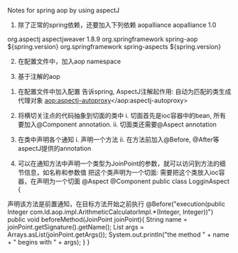 Notes for spring aop by using aspectJ

1. 除了正常的spring依赖，还要加入下列依赖 
    <dependency>
    <groupId>aopalliance</groupId>
    <artifactId>aopalliance</artifactId>
    <version>1.0</version>
    </dependency>
    
  <dependency>
    <groupId>org.aspectj</groupId>
    <artifactId>aspectjweaver</artifactId>
    <version>1.8.9</version>
  </dependency>
  
  <dependency>
    <groupId>org.springframework</groupId>
    <artifactId>spring-aop</artifactId>
    <version>${spring.version}</version>
  </dependency>
  
  <dependency>
    <groupId>org.springframework</groupId>
    <artifactId>spring-aspects</artifactId>
    <version>${spring.version}</version>
  </dependency>

2. 在配置文件中，加入aop namespace

3. 基于注解的aop
1) 在配置文件中加入配置
告诉spring, AspectJ注解起作用: 自动为匹配的类生成代理对象
  <aop:aspectj-autoproxy></aop:aspectj-autoproxy>

2) 将横切关注点的代码抽象到切面的类中
i. 切面首先是ioc容器中的bean, 所有要加入@Component annotation.
ii. 切面类还需要@Aspect annotation

3) 在类中声明各个通知
i. 声明一个方法
ii. 在方法前加入@Before, @After等aspectJ提供的annotation

4) 可以在通知方法中声明一个类型为JoinPoint的参数，就可以访问到方法的细节信息，如名称和参数值
把这个类声明为一个切面: 需要把这个类放入ioc容器，在声明为一个切面
 @Aspect
 @Component
 public class LogginAspect {
 
声明该方法是前置通知，在目标方法开始之前执行
  @Before("execution(public Integer com.ld.aop.impl.ArithmeticCalculatorImpl.*(Integer, Integer))")
   public void beforeMethod(JoinPoint joinPoint){
     String name = joinPoint.getSignature().getName();
     List<Object> args = Arrays.asList(joinPoint.getArgs());
     System.out.println("the method " + name + " begins with " + args);
   }
 }
